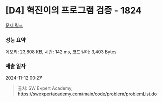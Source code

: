 # [D4] 혁진이의 프로그램 검증 - 1824 

[문제 링크](https://swexpertacademy.com/main/code/problem/problemDetail.do?contestProbId=AV4yLUiKDUoDFAUx) 

### 성능 요약

메모리: 23,808 KB, 시간: 142 ms, 코드길이: 3,403 Bytes

### 제출 일자

2024-11-12 00:27



> 출처: SW Expert Academy, https://swexpertacademy.com/main/code/problem/problemList.do